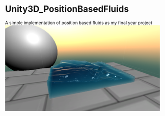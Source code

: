 # Unity3D_PositionBasedFluids
A simple implementation of position based fluids as my final year project
![alt text](images/notransparency.PNG "result of 65k fluid particles without transparency, 10ms per frame on GTX1080TI")
